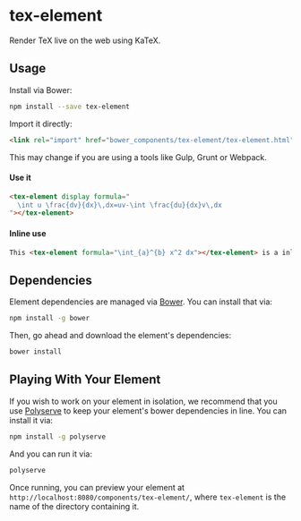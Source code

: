 # tex-element

Render TeX live on the web using KaTeX.

## Usage

Install via Bower:

```sh
npm install --save tex-element
```

Import it directly:

```html
<link rel="import" href="bower_components/tex-element/tex-element.html">
```

This may change if you are using a tools like Gulp, Grunt or Webpack.

#### Use it

```html
<tex-element display formula="
  \int u \frac{dv}{dx}\,dx=uv-\int \frac{du}{dx}v\,dx
"></tex-element>
```

#### Inline use

```html
This <tex-element formula="\int_{a}^{b} x^2 dx"></tex-element> is a inline formula.
```

## Dependencies

Element dependencies are managed via [Bower](http://bower.io/). You can
install that via:

```sh
npm install -g bower
```

Then, go ahead and download the element's dependencies:

```sh
bower install
```

## Playing With Your Element

If you wish to work on your element in isolation, we recommend that you use
[Polyserve](https://github.com/PolymerLabs/polyserve) to keep your element's
bower dependencies in line. You can install it via:

```sh
npm install -g polyserve
```

And you can run it via:

```sh
polyserve
```

Once running, you can preview your element at
`http://localhost:8080/components/tex-element/`, where `tex-element` is the name of the directory containing it.
